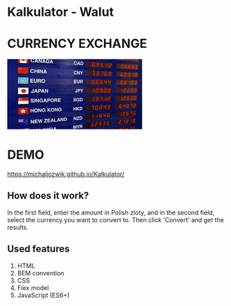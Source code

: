 ﻿# Kalkulator - Walut
# CURRENCY EXCHANGE
![a main page screenshot](images/converter.png)

# DEMO
https://michaljozwik.github.io/Kalkulator/
## How does it work?
In the first field, enter the amount in Polish zloty, and in the second field, select the currency you want to convert to. Then click 'Convert' and get the results.
## Used features
1. HTML
2. BEM convention
3. CSS
4. Flex model
5. JavaScript (ES6+)
